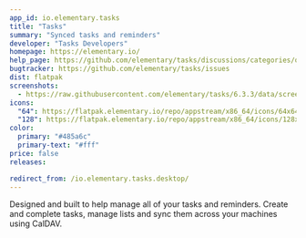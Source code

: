 ```yaml
---
app_id: io.elementary.tasks
title: "Tasks"
summary: "Synced tasks and reminders"
developer: "Tasks Developers"
homepage: https://elementary.io/
help_page: https://github.com/elementary/tasks/discussions/categories/q-a
bugtracker: https://github.com/elementary/tasks/issues
dist: flatpak
screenshots:
  - https://raw.githubusercontent.com/elementary/tasks/6.3.3/data/screenshot.png
icons:
  "64": https://flatpak.elementary.io/repo/appstream/x86_64/icons/64x64/io.elementary.tasks.png
  "128": https://flatpak.elementary.io/repo/appstream/x86_64/icons/128x128/io.elementary.tasks.png
color:
  primary: "#485a6c"
  primary-text: "#fff"
price: false
releases:

redirect_from: /io.elementary.tasks.desktop/
---
```


<p>Designed and built to help manage all of your tasks and reminders. Create and complete tasks, manage lists and sync them across your machines using CalDAV.</p>